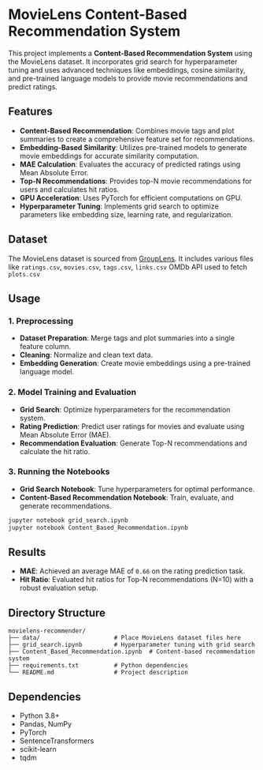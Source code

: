 
# MovieLens Content-Based Recommendation System

This project implements a **Content-Based Recommendation System** using the MovieLens dataset. It incorporates grid search for hyperparameter tuning and uses advanced techniques like embeddings, cosine similarity, and pre-trained language models to provide movie recommendations and predict ratings.

## Features
- **Content-Based Recommendation**: Combines movie tags and plot summaries to create a comprehensive feature set for recommendations.
- **Embedding-Based Similarity**: Utilizes pre-trained models to generate movie embeddings for accurate similarity computation.
- **MAE Calculation**: Evaluates the accuracy of predicted ratings using Mean Absolute Error.
- **Top-N Recommendations**: Provides top-N movie recommendations for users and calculates hit ratios.
- **GPU Acceleration**: Uses PyTorch for efficient computations on GPU.
- **Hyperparameter Tuning**: Implements grid search to optimize parameters like embedding size, learning rate, and regularization.

## Dataset
The MovieLens dataset is sourced from [GroupLens](https://grouplens.org/datasets/movielens/latest/). It includes various files like `ratings.csv`, `movies.csv`, `tags.csv`, `links.csv`
OMDb API used to fetch `plots.csv`
## Usage

### 1. Preprocessing
- **Dataset Preparation**: Merge tags and plot summaries into a single feature column.
- **Cleaning**: Normalize and clean text data.
- **Embedding Generation**: Create movie embeddings using a pre-trained language model.

### 2. Model Training and Evaluation
- **Grid Search**: Optimize hyperparameters for the recommendation system.
- **Rating Prediction**: Predict user ratings for movies and evaluate using Mean Absolute Error (MAE).
- **Recommendation Evaluation**: Generate Top-N recommendations and calculate the hit ratio.

### 3. Running the Notebooks
- **Grid Search Notebook**: Tune hyperparameters for optimal performance.
- **Content-Based Recommendation Notebook**: Train, evaluate, and generate recommendations.

```bash
jupyter notebook grid_search.ipynb
jupyter notebook Content_Based_Recommendation.ipynb
```

## Results
- **MAE**: Achieved an average MAE of `0.66` on the rating prediction task.
- **Hit Ratio**: Evaluated hit ratios for Top-N recommendations (N=10) with a robust evaluation setup.

## Directory Structure
```
movielens-recommender/
├── data/                     # Place MovieLens dataset files here
├── grid_search.ipynb         # Hyperparameter tuning with grid search
├── Content_Based_Recommendation.ipynb  # Content-based recommendation system
├── requirements.txt          # Python dependencies
└── README.md                 # Project description
```

## Dependencies
- Python 3.8+
- Pandas, NumPy
- PyTorch
- SentenceTransformers
- scikit-learn
- tqdm




